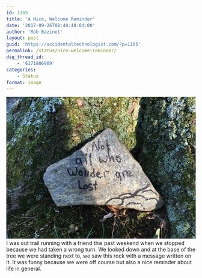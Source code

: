 ```yaml
---
id: 1165
title: 'A Nice, Welcome Reminder'
date: '2017-09-26T08:48:48-04:00'
author: 'Rob Bazinet'
layout: post
guid: 'https://accidentaltechnologist.com/?p=1165'
permalink: /status/nice-welcome-reminder/
dsq_thread_id:
    - '6171806909'
categories:
    - Status
format: image
---
```


![Not lost](/assets/img/2017/09/not_lost-1.jpg "not_lost.jpg") I was out trail running with a friend this past weekend when we stopped because we had taken a wrong turn. We looked down and at the base of the tree we were standing next to, we saw this rock with a message written on it. It was funny because we were off course but also a nice reminder about life in general.